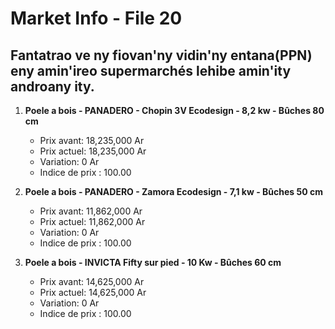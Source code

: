 # Market Info - File 20

## Fantatrao ve ny fiovan'ny vidin'ny entana(PPN) eny amin'ireo supermarchés lehibe amin'ity androany ity.

1. **Poele a bois - PANADERO - Chopin 3V Ecodesign - 8,2 kw - Bûches 80 cm**
   - Prix avant: 18,235,000 Ar
   - Prix actuel: 18,235,000 Ar
   - Variation: 0 Ar
   - Indice de prix : 100.00

2. **Poele a bois - PANADERO - Zamora Ecodesign - 7,1 kw - Bûches 50 cm**
   - Prix avant: 11,862,000 Ar
   - Prix actuel: 11,862,000 Ar
   - Variation: 0 Ar
   - Indice de prix : 100.00

3. **Poele a bois - INVICTA Fifty sur pied - 10 Kw - Bûches 60 cm**
   - Prix avant: 14,625,000 Ar
   - Prix actuel: 14,625,000 Ar
   - Variation: 0 Ar
   - Indice de prix : 100.00

